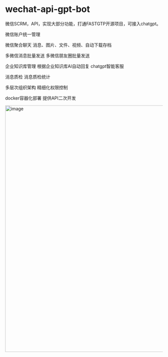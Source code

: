 # wechat-api-gpt-bot
微信SCRM，API，实现大部分功能，打通FASTGTP开源项目，可接入chatgpt。

微信账户统一管理

微信聚合聊天
消息、图片、文件、视频、自动下载存档


多微信消息批量发送
多微信朋友圈批量发送

企业知识库管理
根据企业知识库AI自动回复
chatgpt智能客服

消息质检
消息质检统计

多层次组织架构
精细化权限控制

docker容器化部署
提供API二次开发

<img width="789" alt="image" src="https://github.com/user-attachments/assets/2b7ce7f7-0fab-46f9-ae80-9799d3760be7">
